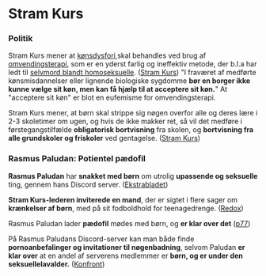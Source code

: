 # Stram Kurs

### Politik

Stram Kurs mener at [kønsdysfori ](https://lgbt.dk/ordbog/koensdysfori/)skal behandles ved brug af [omvendingsterapi](https://en.wikipedia.org/wiki/Conversion\_therapy), som er en yderst farlig og ineffektiv metode, der b.l.a har ledt til [selvmord blandt homoseksuelle](https://www.information.dk/udland/2015/04/omvendingsterapi-homoer-kan-ende-selvmord). ([Stram Kurs](https://stramkurs.dk/vores-politik/koen-og-sex/)) "I fraværet af medførte kønsmisdannelser eller lignende biologiske sygdomme **bør en borger ikke kunne vælge sit køn, men kan få hjælp til at acceptere sit køn.**" At "acceptere sit køn" er blot en eufemisme for omvendingsterapi.

Stram Kurs mener, at børn skal strippe sig nøgen overfor alle og deres lære i 2-3 skoletimer om ugen, og hvis de ikke makker ret, så vil det medføre i førstegangstilfælde **obligatorisk bortvisning** fra skolen, og **bortvisning fra alle grundskoler og friskoler** ved gentagelse. ([Stram Kurs](https://stramkurs.dk/vores-politik/skolepolitik/))

### Rasmus Paludan: Potientel pædofil

**Rasmus Paludan** har **snakket med børn** om utrolig **upassende og seksuelle** ting, gennem hans Discord server. ([Ekstrabladet](https://ekstrabladet.dk/nyheder/politik/danskpolitik/paludan-i-grov-sexsnak-med-boern/8812577))

**Stram Kurs-lederen inviterede en mand**, der er sigtet i flere sager om **krænkelser af børn**, med på sit fodboldhold for teenagedrenge. ([Redox](https://redox.dk/nyheder/rasmus-paludan-foerte-mistaenkt-boernekraenker-sammen-med-skoleboern/))

Rasmus Paludan lader **pædofil** mødes med børn, og **er klar over det** ([p77](http://p77.dk/nyheder/980/rasmus-paludan-lader-paedofil-modes-med-born-under-sine-demonstrationer))

På Rasmus Paludans Discord-server kan man både finde **pornoanbefalinger og invitationer til nøgenbadning**, selvom Paludan **er klar over** at en andel af serverens medlemmer er **børn, og er under den seksuellelavalder.** ([Konfront](https://konfront.dk/porno-og-noegenbadning-med-paludan/))
